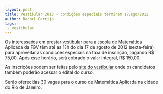 ```yaml
---
layout: post
title: Vestibular 2013 - condições especiais terminam 17/ago/2012
author: Rachel Carrijo
tags:
 - vestibular
---
```


Os interessados em prestar vestibular para a escola de Matemática
Aplicada da FGV têm até as 18h do dia 17 de agosto de 2012
(sexta-feira) para aproveitar as condições especiais na taxa de
inscrição, pagando R$ 75,00.  Após esse horário, será cobrado o valor
integral, R$ 150,00.

As inscrições podem ser feitas pelo
[site do vestibular](http://vestibular.fgv.br/curso/curso-de-matematica-aplicada-rj)
onde os candidatos também poderão acessar o edital do curso.

Serão oferecidas 30 vagas para o curso de Matemática Aplicada na
cidade do Rio de Janeiro.
